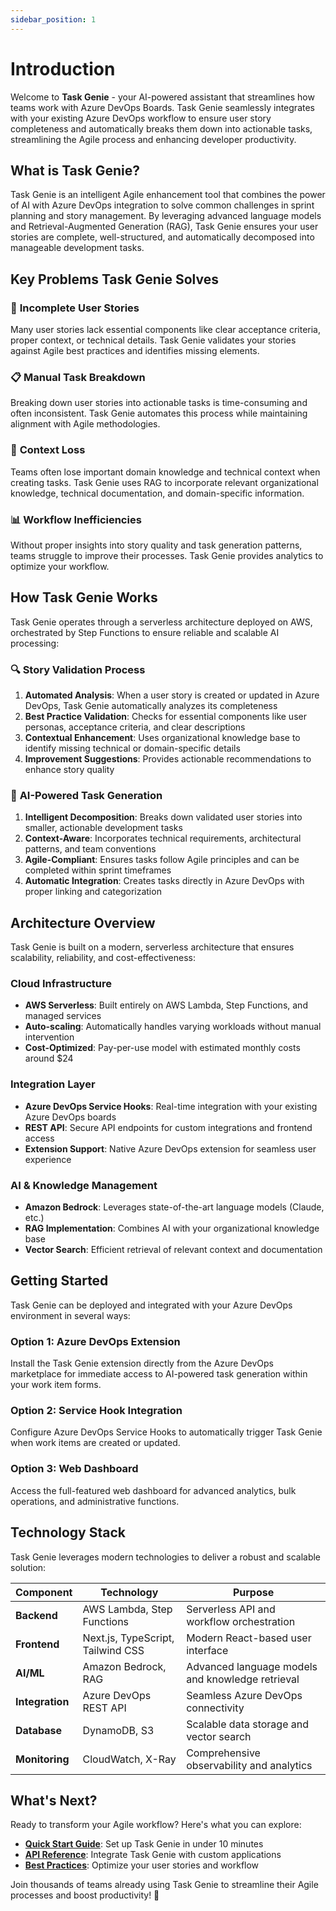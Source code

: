 ```yaml
---
sidebar_position: 1
---
```


# Introduction

Welcome to **Task Genie** - your AI-powered assistant that streamlines how teams work with Azure DevOps Boards. Task Genie seamlessly integrates with your existing Azure DevOps workflow to ensure user story completeness and automatically breaks them down into actionable tasks, streamlining the Agile process and enhancing developer productivity.

## What is Task Genie?

Task Genie is an intelligent Agile enhancement tool that combines the power of AI with Azure DevOps integration to solve common challenges in sprint planning and story management. By leveraging advanced language models and Retrieval-Augmented Generation (RAG), Task Genie ensures your user stories are complete, well-structured, and automatically decomposed into manageable development tasks.

## Key Problems Task Genie Solves

### 🎯 **Incomplete User Stories**

Many user stories lack essential components like clear acceptance criteria, proper context, or technical details. Task Genie validates your stories against Agile best practices and identifies missing elements.

### 📋 **Manual Task Breakdown**

Breaking down user stories into actionable tasks is time-consuming and often inconsistent. Task Genie automates this process while maintaining alignment with Agile methodologies.

### 🔄 **Context Loss**

Teams often lose important domain knowledge and technical context when creating tasks. Task Genie uses RAG to incorporate relevant organizational knowledge, technical documentation, and domain-specific information.

### 📊 **Workflow Inefficiencies**

Without proper insights into story quality and task generation patterns, teams struggle to improve their processes. Task Genie provides analytics to optimize your workflow.

## How Task Genie Works

Task Genie operates through a serverless architecture deployed on AWS, orchestrated by Step Functions to ensure reliable and scalable AI processing:

### 🔍 **Story Validation Process**

1. **Automated Analysis**: When a user story is created or updated in Azure DevOps, Task Genie automatically analyzes its completeness
2. **Best Practice Validation**: Checks for essential components like user personas, acceptance criteria, and clear descriptions
3. **Contextual Enhancement**: Uses organizational knowledge base to identify missing technical or domain-specific details
4. **Improvement Suggestions**: Provides actionable recommendations to enhance story quality

### 🤖 **AI-Powered Task Generation**

1. **Intelligent Decomposition**: Breaks down validated user stories into smaller, actionable development tasks
2. **Context-Aware**: Incorporates technical requirements, architectural patterns, and team conventions
3. **Agile-Compliant**: Ensures tasks follow Agile principles and can be completed within sprint timeframes
4. **Automatic Integration**: Creates tasks directly in Azure DevOps with proper linking and categorization

## Architecture Overview

Task Genie is built on a modern, serverless architecture that ensures scalability, reliability, and cost-effectiveness:

### **Cloud Infrastructure**

- **AWS Serverless**: Built entirely on AWS Lambda, Step Functions, and managed services
- **Auto-scaling**: Automatically handles varying workloads without manual intervention
- **Cost-Optimized**: Pay-per-use model with estimated monthly costs around $24

### **Integration Layer**

- **Azure DevOps Service Hooks**: Real-time integration with your existing Azure DevOps boards
- **REST API**: Secure API endpoints for custom integrations and frontend access
- **Extension Support**: Native Azure DevOps extension for seamless user experience

### **AI & Knowledge Management**

- **Amazon Bedrock**: Leverages state-of-the-art language models (Claude, etc.)
- **RAG Implementation**: Combines AI with your organizational knowledge base
- **Vector Search**: Efficient retrieval of relevant context and documentation

## Getting Started

Task Genie can be deployed and integrated with your Azure DevOps environment in several ways:

### **Option 1: Azure DevOps Extension**

Install the Task Genie extension directly from the Azure DevOps marketplace for immediate access to AI-powered task generation within your work item forms.

### **Option 2: Service Hook Integration**

Configure Azure DevOps Service Hooks to automatically trigger Task Genie when work items are created or updated.

### **Option 3: Web Dashboard**

Access the full-featured web dashboard for advanced analytics, bulk operations, and administrative functions.

## Technology Stack

Task Genie leverages modern technologies to deliver a robust and scalable solution:

| Component       | Technology                        | Purpose                                          |
| --------------- | --------------------------------- | ------------------------------------------------ |
| **Backend**     | AWS Lambda, Step Functions        | Serverless API and workflow orchestration        |
| **Frontend**    | Next.js, TypeScript, Tailwind CSS | Modern React-based user interface                |
| **AI/ML**       | Amazon Bedrock, RAG               | Advanced language models and knowledge retrieval |
| **Integration** | Azure DevOps REST API             | Seamless Azure DevOps connectivity               |
| **Database**    | DynamoDB, S3                      | Scalable data storage and vector search          |
| **Monitoring**  | CloudWatch, X-Ray                 | Comprehensive observability and analytics        |

## What's Next?

Ready to transform your Agile workflow? Here's what you can explore:

- **[Quick Start Guide](./docs/getting-started/installation.md)**: Set up Task Genie in under 10 minutes
- **[API Reference](/docs/api)**: Integrate Task Genie with custom applications
- **[Best Practices](./guides/best-practices.md)**: Optimize your user stories and workflow

Join thousands of teams already using Task Genie to streamline their Agile processes and boost productivity! 🚀
